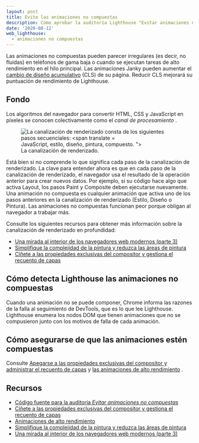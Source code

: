 ```yaml
---
layout: post
title: Evite las animaciones no compuestas
description: Cómo aprobar la auditoría Lighthouse "Evitar animaciones no compuestas".
date: '2020-08-12'
web_lighthouse:
  - animaciones no compuestas
---
```


Las animaciones no compuestas pueden parecer irregulares (es decir, no fluidas) en teléfonos de gama baja o cuando se ejecutan tareas de alto rendimiento en el hilo principal. Las animaciones Janky pueden aumentar el [cambio de diseño acumulativo](/cls/) (CLS) de su página. Reducir CLS mejorará su puntuación de rendimiento de Lighthouse.

## Fondo

Los algoritmos del navegador para convertir HTML, CSS y JavaScript en píxeles se conocen colectivamente como el *canal de procesamiento* .

<figure class="w-figure"><img src="rendering-pipeline.jpg" alt="La canalización de renderizado consta de los siguientes pasos secuenciales: &lt;span translate =" no=""> JavaScript, estilo, diseño, pintura, compuesto. "&gt;<figcaption class="w-figcaption"> La canalización de renderizado.</figcaption></figure>

Está bien si no comprende lo que significa cada paso de la canalización de renderizado. La clave para entender ahora es que en cada paso de la canalización de renderizado, el navegador usa el resultado de la operación anterior para crear nuevos datos. Por ejemplo, si su código hace algo que activa Layout, los pasos Paint y Composite deben ejecutarse nuevamente. Una animación no compuesta es cualquier animación que activa uno de los pasos anteriores en la canalización de renderizado (Estilo, Diseño o Pintura). Las animaciones no compuestas funcionan peor porque obligan al navegador a trabajar más.

Consulte los siguientes recursos para obtener más información sobre la canalización de renderizado en profundidad:

- [Una mirada al interior de los navegadores web modernos (parte 3)]
- [Simplifique la complejidad de la pintura y reduzca las áreas de pintura]
- [Cíñete a las propiedades exclusivas del compositor y gestiona el recuento de capas]

## Cómo detecta Lighthouse las animaciones no compuestas

Cuando una animación no se puede componer, Chrome informa las razones de la falla al seguimiento de DevTools, que es lo que lee Lighthouse. Lighthouse enumera los nodos DOM que tienen animaciones que no se compusieron junto con los motivos de falla de cada animación.

## Cómo asegurarse de que las animaciones estén compuestas

Consulte [Apegarse a las propiedades exclusivas del compositor y administrar el recuento de capas](https://developers.google.com/web/fundamentals/performance/rendering/stick-to-compositor-only-properties-and-manage-layer-count) y [las animaciones de alto rendimiento] .

## Recursos

- [Código fuente para la auditoría *Evitar animaciones no compuestas*](https://github.com/GoogleChrome/lighthouse/blob/master/lighthouse-core/audits/non-composited-animations.js)
- [Cíñete a las propiedades exclusivas del compositor y gestiona el recuento de capas](https://developers.google.com/web/fundamentals/performance/rendering/stick-to-compositor-only-properties-and-manage-layer-count)
- [Animaciones de alto rendimiento](https://www.html5rocks.com/en/tutorials/speed/high-performance-animations/)
- [Simplifique la complejidad de la pintura y reduzca las áreas de pintura](https://developers.google.com/web/fundamentals/performance/rendering/simplify-paint-complexity-and-reduce-paint-areas)
- [Una mirada al interior de los navegadores web modernos (parte 3)](https://developers.google.com/web/updates/2018/09/inside-browser-part3)


[Cíñete a las propiedades exclusivas del compositor y gestiona el recuento de capas]: https://developers.google.com/web/fundamentals/performance/rendering/stick-to-compositor-only-properties-and-manage-layer-count
[las animaciones de alto rendimiento]: https://www.html5rocks.com/en/tutorials/speed/high-performance-animations/
[Simplifique la complejidad de la pintura y reduzca las áreas de pintura]: https://developers.google.com/web/fundamentals/performance/rendering/simplify-paint-complexity-and-reduce-paint-areas
[Una mirada al interior de los navegadores web modernos (parte 3)]: https://developers.google.com/web/updates/2018/09/inside-browser-part3
